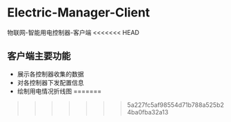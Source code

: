 # Electric-Manager-Client
物联网-智能用电控制器-客户端
<<<<<<< HEAD
## 客户端主要功能
* 展示各控制器收集的数据
* 对各控制器下发配置信息
* 绘制用电情况折线图
=======
>>>>>>> 5a227fc5af98554d71b788a525b24ba0fba32a13
